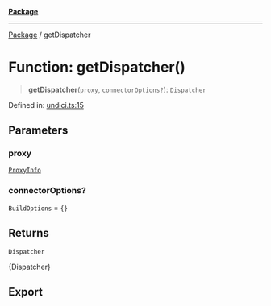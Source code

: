 [**Package**](../README.md)

***

[Package](../globals.md) / getDispatcher

# Function: getDispatcher()

> **getDispatcher**(`proxy`, `connectorOptions?`): `Dispatcher`

Defined in: [undici.ts:15](https://github.com/AlexXanderGrib/proxy-master/blob/d9889b922817ac03c7a235b832a590a4ef34fb55/src/undici.ts#L15)

## Parameters

### proxy

[`ProxyInfo`](../type-aliases/ProxyInfo.md)

### connectorOptions?

`BuildOptions` = `{}`

## Returns

`Dispatcher`

{Dispatcher}

## Export
